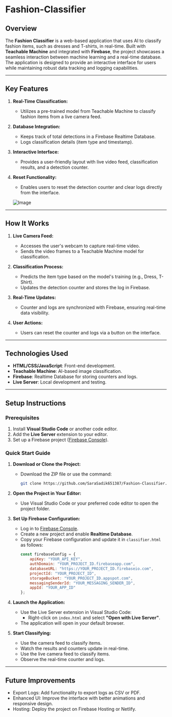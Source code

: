 # Fashion-Classifier
## Overview
The **Fashion Classifier** is a web-based application that uses AI to classify fashion items, such as dresses and T-shirts, in real-time. Built with **Teachable Machine** and integrated with **Firebase**, the project showcases a seamless interaction between machine learning and a real-time database. The application is designed to provide an interactive interface for users while maintaining robust data tracking and logging capabilities.

---

## Key Features

1. **Real-Time Classification:**
   - Utilizes a pre-trained model from Teachable Machine to classify fashion items from a live camera feed.

2. **Database Integration:**
   - Keeps track of total detections in a Firebase Realtime Database.
   - Logs classification details (item type and timestamp).

3. **Interactive Interface:**
   - Provides a user-friendly layout with live video feed, classification results, and a detection counter.

4. **Reset Functionality:**
   - Enables users to reset the detection counter and clear logs directly from the interface.
  
   ![Image](https://github.com/user-attachments/assets/7ac37df4-8696-4bf0-8878-b06e9aeaf271)

---

## How It Works

1. **Live Camera Feed:**
   - Accesses the user's webcam to capture real-time video.
   - Sends the video frames to a Teachable Machine model for classification.

2. **Classification Process:**
   - Predicts the item type based on the model's training (e.g., Dress, T-Shirt).
   - Updates the detection counter and stores the log in Firebase.

3. **Real-Time Updates:**
   - Counter and logs are synchronized with Firebase, ensuring real-time data visibility.

4. **User Actions:**
   - Users can reset the counter and logs via a button on the interface.

---

## Technologies Used

- **HTML/CSS/JavaScript**: Front-end development.
- **Teachable Machine**: AI-based image classification.
- **Firebase**: Realtime Database for storing counters and logs.
- **Live Server**: Local development and testing.

---

## Setup Instructions

### Prerequisites
1. Install **Visual Studio Code** or another code editor.
2. Add the **Live Server** extension to your editor.
3. Set up a Firebase project ([Firebase Console](https://firebase.google.com/)).

### Quick Start Guide

1. **Download or Clone the Project:**
   - Download the ZIP file or use the command:
     ```bash
     git clone https://github.com/SaraSadik651387/Fashion-Classifier.git
     ```

2. **Open the Project in Your Editor:**
   - Use Visual Studio Code or your preferred code editor to open the project folder.

3. **Set Up Firebase Configuration:**
   - Log in to [Firebase Console](https://firebase.google.com/).
   - Create a new project and enable **Realtime Database**.
   - Copy your Firebase configuration and update it in `classifier.html` as follows:
     ```javascript
     const firebaseConfig = {
         apiKey: "YOUR_API_KEY",
         authDomain: "YOUR_PROJECT_ID.firebaseapp.com",
         databaseURL: "https://YOUR_PROJECT_ID.firebaseio.com",
         projectId: "YOUR_PROJECT_ID",
         storageBucket: "YOUR_PROJECT_ID.appspot.com",
         messagingSenderId: "YOUR_MESSAGING_SENDER_ID",
         appId: "YOUR_APP_ID"
     };
     ```

4. **Launch the Application:**
   - Use the Live Server extension in Visual Studio Code:
     - Right-click on `index.html` and select **"Open with Live Server"**.
   - The application will open in your default browser.

5. **Start Classifying:**
   - Use the camera feed to classify items.
   - Watch the results and counters update in real-time.
   - Use the live camera feed to classify items.
   - Observe the real-time counter and logs.

---
## Future Improvements

  - Export Logs: Add functionality to export logs as CSV or PDF.
  - Enhanced UI: Improve the interface with better animations and responsive design.
  - Hosting: Deploy the project on Firebase Hosting or Netlify.
